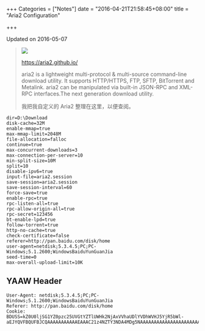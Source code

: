 +++
Categories = ["Notes"]
date = "2016-04-21T21:58:45+08:00"
title = "Aria2 Configuration"

+++

<!--more-->

Updated on 2016-05-07

> [![](/uploads/file-into-picture2.png)](http://ww4.sinaimg.cn/large/a15b4afegw1f5lotqn7xfj203k03kb29)
>
> https://aria2.github.io/
>
> aria2 is a lightweight multi-protocol & multi-source command-line download utility. It supports HTTP/HTTPS, FTP, SFTP, BitTorrent and Metalink. aria2 can be manipulated via built-in JSON-RPC and XML-RPC interfaces.The next generation download utility.
>
> 我把我自定义的 Aria2 整理在这里，以便查阅。

```
dir=D:\Download
disk-cache=32M
enable-mmap=true
max-mmap-limit=2048M
file-allocation=falloc
continue=true
max-concurrent-downloads=3
max-connection-per-server=10
min-split-size=10M
split=10
disable-ipv6=true
input-file=aria2.session
save-session=aria2.session
save-session-interval=60
force-save=true
enable-rpc=true
rpc-listen-all=true
rpc-allow-origin-all=true
rpc-secret=123456
bt-enable-lpd=true
follow-torrent=true
http-no-cache=true
check-certificate=false
referer=http://pan.baidu.com/disk/home
user-agent=netdisk;5.3.4.5;PC;PC-Windows;5.1.2600;WindowsBaiduYunGuanJia
seed-time=0
max-overall-upload-limit=10K
```

## YAAW Header
```
User-Agent: netdisk;5.3.4.5;PC;PC-Windows;5.1.2600;WindowsBaiduYunGuanJia
Referer: http://pan.baidu.com/disk/home
Cookie: BDUSS=kZ0U0ljSG1YZ0pzc25UVGtYZTlUWHk2NjAxVVhaUDlYVDhWVHJ5YjR5bWl-aEJYQVFBQUFBJCQAAAAAAAAAAAEAAAC21z4NZTY3NDA4MDg5NAAAAAAAAAAAAAAAAAAAAAAAAAAAAAAAAAAAAAAAAAAAAAAAAAAAAAAAAAAAAAAAAAAAAAAAAKJx6VaicelWY;BAIDUID=F670113C5AF68B1E0E9383DF78F061BB:FG=1
```